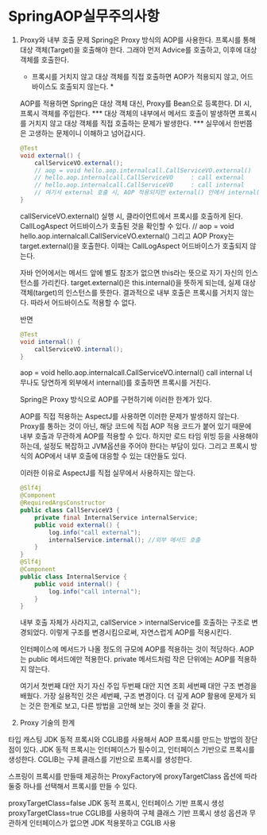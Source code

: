 # SpringAOP실무주의사항

1. Proxy와 내부 호출 문제
    Spring은 Proxy 방식의 AOP를 사용한다.
    프록시를 통해 대상 객체(Target)을 호출해야 한다.
    그래야 먼저 Advice를 호출하고, 이후에 대상 객체를 호출한다.
    * 프록시를 거치지 않고 대상 객체를 직접 호출하면 AOP가 적용되지 않고, 어드바이스도 호출되지 않는다. *

    AOP를 적용하면 Spring은 대상 객체 대신, Proxy를 Bean으로 등록한다.
    DI 시, 프록시 객체를 주입한다.
    *** 대상 객체의 내부에서 메서드 호출이 발생하면 프록시를 거치지 않고 대상 객체를 직접 호출하는 문제가 발생한다. ***
    실무에서 한번쯤은 고생하는 문제이니 이해하고 넘어갑시다.

    ```java
    @Test
    void external() {
        callServiceVO.external();
        // aop = void hello.aop.internalcall.CallServiceVO.external()
        // hello.aop.internalcall.CallServiceVO     : call external
        // hello.aop.internalcall.CallServiceVO     : call internal
        // 여기서 external 호출 시, AOP 적용되지만 external() 안에서 internal() 호출 시, AOP가 적용되지 않았다.
    }
    ```
    callServiceVO.external() 실행 시, 클라이언트에서 프록시를 호출하게 된다.
    CallLogAspect 어드바이스가 호출된 것을 확인할 수 있다. // aop = void hello.aop.internalcall.CallServiceVO.external()
    그리고 AOP Proxy는 target.external()을 호출한다.
    이때는 CallLogAspect 어드바이스가 호출되지 않는다.

    자바 언어에서는 메서드 앞에 별도 참조가 없으면 this라는 뜻으로 자기 자신의 인스턴스를 가리킨다.
    target.external()은 this.internal()을 뜻하게 되는데, 실제 대상 객체(target)의 인스턴스를 뜻한다.
    결과적으로 내부 호출은 프록시를 거치지 않는다.
    따라서 어드바이스도 적용할 수 없다.

    반면
    ```java
    @Test
    void internal() {
        callServiceVO.internal();
    }
    ```
    aop = void hello.aop.internalcall.CallServiceVO.internal()
    call internal
    너무나도 당연하게 외부에서 internal()를 호출하면 프록시를 거친다.

    Spring은 Proxy 방식으로 AOP를 구현하기에 이러한 한계가 있다.

    AOP를 직접 적용하는 AspectJ를 사용하면 이러한 문제가 발생하지 않는다.
    Proxy를 통하는 것이 아닌, 해당 코드에 직접 AOP 적용 코드가 붙어 있기 때문에 내부 호출과 무관하게 AOP를 적용할 수 있다.
    하지만 로드 타임 위빙 등을 사용해야 하는데, 설정도 복잡하고 JVM옵션을 주어야 한다는 부담이 있다.
    그리고 프록시 방식의 AOP에서 내부 호출에 대응할 수 있는 대안들도 있다.

    이러한 이유로 AspectJ를 직접 실무에서 사용하지는 않는다.

    ```java
    @Slf4j
    @Component
    @RequiredArgsConstructor
    public class CallServiceV3 {
        private final InternalService internalService;
        public void external() {
            log.info("call external");
            internalService.internal(); //외부 메서드 호출
        }
    }
    @Slf4j
    @Component
    public class InternalService {
        public void internal() {
            log.info("call internal");
        }
    }
    ```

    내부 호출 자체가 사라지고, callService > internalService를 호출하는 구조로 변경되었다.
    이렇게 구조를 변경시킴으로써, 자연스럽게 AOP를 적용시킨다.

    인터페이스에 메서드가 나올 정도의 규모에 AOP를 적용하는 것이 적당하다.
    AOP는 public 메서드에만 적용한다.
    private 메서드처럼 작은 단위에는 AOP를 적용하지 않는다.

    여기서
    첫번째 대안 자기 자신 주입
    두번째 대안 지연 조회
    세번째 대안 구조 변경을 배웠다.
    가장 실용적인 것은 세번째, 구조 변경이다.
    더 깊게 AOP 활용에 문제가 되는 것은 한계로 보고, 다른 방법을 고안해 보는 것이 좋을 것 같다.

2. Proxy 기술의 한계

타입 캐스팅
JDK 동적 프록시와 CGLIB를 사용해서 AOP 프록시를 만드는 방법의 장단점이 있다.
JDK 동적 프록시는 인터페이스가 필수이고, 인터페이스 기반으로 프록시를 생성한다.
CGLIB는 구체 클래스를 기반으로 프록시를 생성한다.

스프링이 프록시를 만들때 제공하는 ProxyFactory에 proxyTargetClass 옵션에 따라 둘중 하나를 선택해서 프록시를 만들 수 있다.

proxyTargetClass=false JDK 동적 프록시, 인터페이스 기반 프록시 생성
proxyTargetClass=true CGLIB를 사용하여 구체 클래스 기반 프록시 생성
옵션과 무관하게 인터페이스가 없으면 JDK 적용못하고 CGLIB 사용

